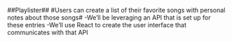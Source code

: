 ##Playlister##
#Users can create a list of their favorite songs with personal notes about those songs#
-We’ll be leveraging an API that is set up for these entries
-We’ll use React to create the user interface that communicates with that API

